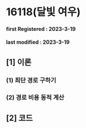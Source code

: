 # 16118(달빛 여우)

#### **first Registered : 2023-3-19**

#### last modified : **2023-3-19**

## \[1] 이론

### (1) 최단 경로 구하기

### (2) 경로 비용 동적 계산

## \[2] 코드

```cpp
```
